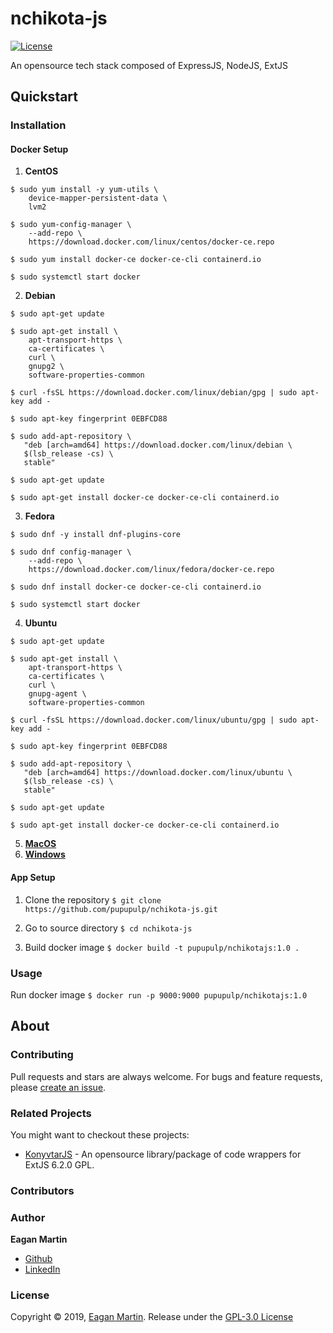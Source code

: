 # nchikota-js

[![License](https://badgen.net/github/license/pupupulp/nchikota-js)](https://github.com/pupupulp/nchikota-js/blob/master/LICENSE)

An opensource tech stack composed of ExpressJS, NodeJS, ExtJS

## Quickstart

### Installation

#### Docker Setup

1. **CentOS**

```cli
$ sudo yum install -y yum-utils \
    device-mapper-persistent-data \
    lvm2

$ sudo yum-config-manager \
    --add-repo \
    https://download.docker.com/linux/centos/docker-ce.repo

$ sudo yum install docker-ce docker-ce-cli containerd.io

$ sudo systemctl start docker
```

2. **Debian**

```cli
$ sudo apt-get update

$ sudo apt-get install \
    apt-transport-https \
    ca-certificates \
    curl \
    gnupg2 \
    software-properties-common

$ curl -fsSL https://download.docker.com/linux/debian/gpg | sudo apt-key add -

$ sudo apt-key fingerprint 0EBFCD88

$ sudo add-apt-repository \
   "deb [arch=amd64] https://download.docker.com/linux/debian \
   $(lsb_release -cs) \
   stable"

$ sudo apt-get update

$ sudo apt-get install docker-ce docker-ce-cli containerd.io
```

3. **Fedora**

```cli
$ sudo dnf -y install dnf-plugins-core

$ sudo dnf config-manager \
    --add-repo \
    https://download.docker.com/linux/fedora/docker-ce.repo

$ sudo dnf install docker-ce docker-ce-cli containerd.io

$ sudo systemctl start docker
```

4. **Ubuntu**

```cli
$ sudo apt-get update

$ sudo apt-get install \
    apt-transport-https \
    ca-certificates \
    curl \
    gnupg-agent \
    software-properties-common

$ curl -fsSL https://download.docker.com/linux/ubuntu/gpg | sudo apt-key add -

$ sudo apt-key fingerprint 0EBFCD88

$ sudo add-apt-repository \
   "deb [arch=amd64] https://download.docker.com/linux/ubuntu \
   $(lsb_release -cs) \
   stable"

$ sudo apt-get update

$ sudo apt-get install docker-ce docker-ce-cli containerd.io
```

5. **[MacOS](https://docs.docker.com/docker-for-mac/install/)**
6. **[Windows](https://docs.docker.com/docker-for-windows/install/)**

#### App Setup

1. Clone the repository
    `$ git clone https://github.com/pupupulp/nchikota-js.git`

2. Go to source directory
    `$ cd nchikota-js`

4. Build docker image
   `$ docker build -t pupupulp/nchikotajs:1.0 .`


### Usage
Run docker image
`$ docker run -p 9000:9000 pupupulp/nchikotajs:1.0`

## About

### Contributing

Pull requests and stars are always welcome. For bugs and feature requests, please [create an issue](https://github.com/pupupulp/nchikota-js/issues/new).

### Related Projects

You might want to checkout these projects:

- [KonyvtarJS](https://github.com/pupupulp/konyvtar-js) - An opensource library/package of code wrappers for ExtJS 6.2.0 GPL.

### Contributors

### Author

**Eagan Martin**
- [Github](https://github.com/pupupulp)
- [LinkedIn]()

### License

Copyright © 2019, [Eagan Martin](https://github.com/pupupulp). Release under the [GPL-3.0 License](https://github.com/pupupulp/nchikota-js/blob/master/LICENSE)